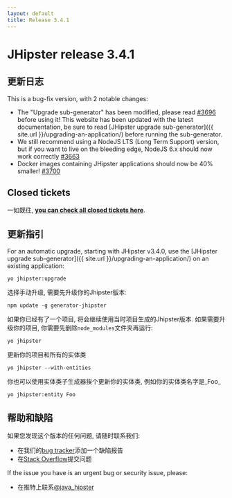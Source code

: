 ```yaml
---
layout: default
title: Release 3.4.1
---
```


JHipster release 3.4.1
==================

更新日志
----------

This is a bug-fix version, with 2 notable changes:

- The "Upgrade sub-generator" has been modified, please read [#3696](https://github.com/jhipster/generator-jhipster/issues/3696) before using it! This website has been updated with the latest documentation, be sure to read [JHipster upgrade sub-generator]({{ site.url }}/upgrading-an-application/) before running the sub-generator.
- We still recommend using a NodeJS LTS (Long Term Support) version, but if you want to live on the bleeding edge, NodeJS 6.x should now work correctly [#3663](https://github.com/jhipster/generator-jhipster/issues/3663)
- Docker images containing JHipster applications should now be 40% smaller! [#3700](https://github.com/jhipster/generator-jhipster/issues/3700)

Closed tickets
------------
一如既往, __[you can check all closed tickets here](https://github.com/jhipster/generator-jhipster/issues?q=milestone%3A3.4.1+is%3Aclosed)__.

更新指引
------------

For an automatic upgrade, starting with JHipster v3.4.0, use the [JHipster upgrade sub-generator]({{ site.url }}/upgrading-an-application/) on an existing application:

```
yo jhipster:upgrade
```

选择手动升级, 需要先升级你的Jhipster版本:

```
npm update -g generator-jhipster
```

如果你已经有了一个项目, 将会继续使用当时项目生成的Jhipster版本.
如果需要升级你的项目, 你需要先删除`node_modules`文件夹再运行:

```
yo jhipster
```

更新你的项目和所有的实体类

```
yo jhipster --with-entities
```

你也可以使用实体类子生成器挨个更新你的实体类, 例如你的实体类名字是_Foo_

```
yo jhipster:entity Foo
```

帮助和缺陷
--------------

如果您发现这个版本的任何问题, 请随时联系我们:

- 在我们的[bug tracker](https://github.com/jhipster/generator-jhipster/issues?state=open)添加一个缺陷报告
- 在[Stack Overflow](http://stackoverflow.com/tags/jhipster/info)提交问题

If the issue you have is an urgent bug or security issue, please:

- 在推特上联系[@java_hipster](https://twitter.com/java_hipster)
